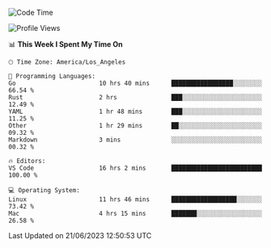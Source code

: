 <!--START_SECTION:waka-->
![Code Time](http://img.shields.io/badge/Code%20Time-436%20hrs%203%20mins-blue)

![Profile Views](http://img.shields.io/badge/Profile%20Views-0-blue)

📊 **This Week I Spent My Time On** 

```text
🕑︎ Time Zone: America/Los_Angeles

💬 Programming Languages: 
Go                       10 hrs 40 mins      █████████████████░░░░░░░░   66.54 % 
Rust                     2 hrs               ███░░░░░░░░░░░░░░░░░░░░░░   12.49 % 
YAML                     1 hr 48 mins        ███░░░░░░░░░░░░░░░░░░░░░░   11.25 % 
Other                    1 hr 29 mins        ██░░░░░░░░░░░░░░░░░░░░░░░   09.32 % 
Markdown                 3 mins              ░░░░░░░░░░░░░░░░░░░░░░░░░   00.32 % 

🔥 Editors: 
VS Code                  16 hrs 2 mins       █████████████████████████   100.00 % 

💻 Operating System: 
Linux                    11 hrs 46 mins      ██████████████████░░░░░░░   73.42 % 
Mac                      4 hrs 15 mins       ███████░░░░░░░░░░░░░░░░░░   26.58 % 
```


 Last Updated on 21/06/2023 12:50:53 UTC
<!--END_SECTION:waka-->
